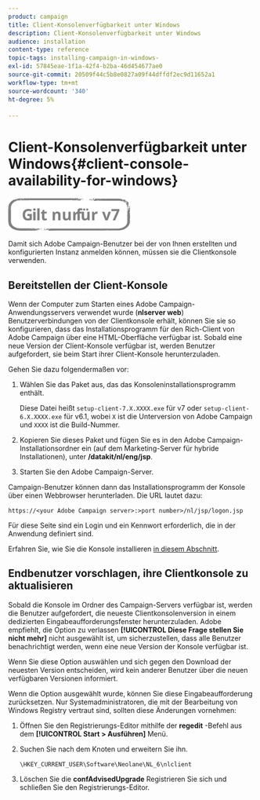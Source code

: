 ```yaml
---
product: campaign
title: Client-Konsolenverfügbarkeit unter Windows
description: Client-Konsolenverfügbarkeit unter Windows
audience: installation
content-type: reference
topic-tags: installing-campaign-in-windows-
exl-id: 57845eae-1f1a-42f4-b2ba-46d454677ae0
source-git-commit: 20509f44c5b8e0827a09f44dffdf2ec9d11652a1
workflow-type: tm+mt
source-wordcount: '340'
ht-degree: 5%

---
```


# Client-Konsolenverfügbarkeit unter Windows{#client-console-availability-for-windows}

![](../../assets/v7-only.svg)

Damit sich Adobe Campaign-Benutzer bei der von Ihnen erstellten und konfigurierten Instanz anmelden können, müssen sie die Clientkonsole verwenden.

## Bereitstellen der Client-Konsole

Wenn der Computer zum Starten eines Adobe Campaign-Anwendungsservers verwendet wurde (**nlserver web**) Benutzerverbindungen von der Clientkonsole erhält, können Sie sie so konfigurieren, dass das Installationsprogramm für den Rich-Client von Adobe Campaign über eine HTML-Oberfläche verfügbar ist. Sobald eine neue Version der Client-Konsole verfügbar ist, werden Benutzer aufgefordert, sie beim Start ihrer Client-Konsole herunterzuladen.

Gehen Sie dazu folgendermaßen vor:

1. Wählen Sie das Paket aus, das das Konsoleninstallationsprogramm enthält.

   Diese Datei heißt `setup-client-7.X.XXXX.exe` für v7 oder `setup-client-6.X.XXXX.exe` für v6.1, wobei `X` ist die Unterversion von Adobe Campaign und `XXXX` ist die Build-Nummer.

1. Kopieren Sie dieses Paket und fügen Sie es in den Adobe Campaign-Installationsordner ein (auf dem Marketing-Server für hybride Installationen), unter **/datakit/nl/eng/jsp**.
1. Starten Sie den Adobe Campaign-Server.

Campaign-Benutzer können dann das Installationsprogramm der Konsole über einen Webbrowser herunterladen. Die URL lautet dazu:

```
https://<your Adobe Campaign server>:>port number>/nl/jsp/logon.jsp
```

Für diese Seite sind ein Login und ein Kennwort erforderlich, die in der Anwendung definiert sind.

Erfahren Sie, wie Sie die Konsole installieren [in diesem Abschnitt](../../installation/using/installing-the-client-console.md).

## Endbenutzer vorschlagen, ihre Clientkonsole zu aktualisieren

Sobald die Konsole im Ordner des Campaign-Servers verfügbar ist, werden die Benutzer aufgefordert, die neueste Clientkonsolenversion in einem dedizierten Eingabeaufforderungsfenster herunterzuladen. Adobe empfiehlt, die Option zu verlassen **[!UICONTROL Diese Frage stellen Sie nicht mehr]** nicht ausgewählt ist, um sicherzustellen, dass alle Benutzer benachrichtigt werden, wenn eine neue Version der Konsole verfügbar ist.

Wenn Sie diese Option auswählen und sich gegen den Download der neuesten Version entscheiden, wird kein anderer Benutzer über die neuen verfügbaren Versionen informiert.

Wenn die Option ausgewählt wurde, können Sie diese Eingabeaufforderung zurücksetzen. Nur Systemadministratoren, die mit der Bearbeitung von Windows Registry vertraut sind, sollten diese Änderungen vornehmen:

1. Öffnen Sie den Registrierungs-Editor mithilfe der **regedit** -Befehl aus dem **[!UICONTROL Start > Ausführen]** Menü.
1. Suchen Sie nach dem Knoten und erweitern Sie ihn.

   ```
   \HKEY_CURRENT_USER\Software\Neolane\NL_6\nlclient
   ```

1. Löschen Sie die **confAdvisedUpgrade** Registrieren Sie sich und schließen Sie den Registrierungs-Editor.
